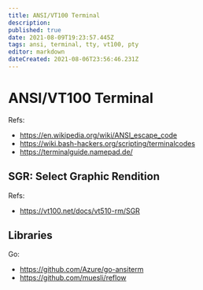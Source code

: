 ```yaml
---
title: ANSI/VT100 Terminal
description: 
published: true
date: 2021-08-09T19:23:57.445Z
tags: ansi, terminal, tty, vt100, pty
editor: markdown
dateCreated: 2021-08-06T23:56:46.231Z
---
```


# ANSI/VT100 Terminal

Refs:
- https://en.wikipedia.org/wiki/ANSI_escape_code
- https://wiki.bash-hackers.org/scripting/terminalcodes
- https://terminalguide.namepad.de/

## SGR: Select Graphic Rendition

Refs:
- https://vt100.net/docs/vt510-rm/SGR

## Libraries

Go:

- https://github.com/Azure/go-ansiterm
- https://github.com/muesli/reflow
